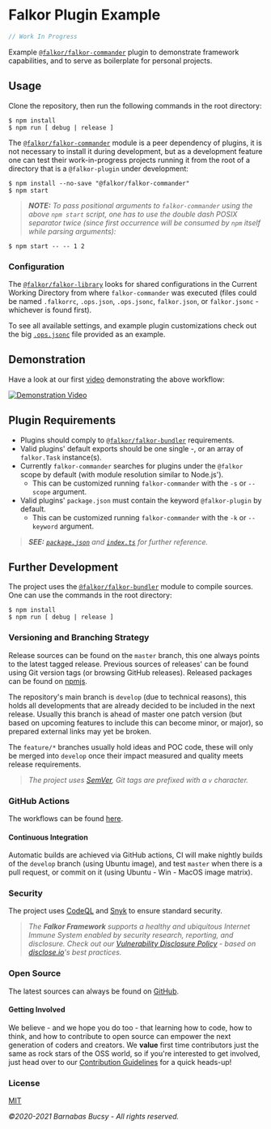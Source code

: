 # **Falkor Plugin Example**

```javascript
// Work In Progress
```

Example [`@falkor/falkor-commander`](https://www.npmjs.com/package/@falkor/falkor-commander "Visit") plugin to demonstrate framework capabilities, and to serve as boilerplate for personal projects.

## **Usage**

Clone the repository, then run the following commands in the root directory:

```
$ npm install
$ npm run [ debug | release ]
```

The [`@falkor/falkor-commander`](https://www.npmjs.com/package/@falkor/falkor-commander "Visit") module is a peer dependency of plugins, it is not necessary to install it during development, but as a development feature one can test their work-in-progress projects running it from the root of a directory that is a `@falkor-plugin` under development:

```
$ npm install --no-save "@falkor/falkor-commander"
$ npm start
```

> _**NOTE:** To pass positional arguments to `falkor-commander` using the above `npm start` script, one has to use the double dash POSIX separator twice (since first occurrence will be consumed by `npm` itself while parsing arguments):_

```
$ npm start -- -- 1 2
```

### **Configuration**

The [`@falkor/falkor-library`](https://www.npmjs.com/package/@falkor/falkor-library "Visit") looks for shared configurations in the Current Working Directory from where `falkor-commander` was executed (files could be named `.falkorrc`, `.ops.json`, `.ops.jsonc`, `falkor.json`, or `falkor.jsonc` - whichever is found first).

To see all available settings, and example plugin customizations check out the big [`.ops.jsonc`](https://github.com/theonethread/falkor-plugin-example/blob/develop/.ops.jsonc "Open") file provided as an example.

## **Demonstration**

Have a look at our first [video](https://www.youtube.com/watch?v=Spny53X3I7M "Visit") demonstrating the above workflow:

[![Demonstration Video](https://img.youtube.com/vi/Spny53X3I7M/mqdefault.jpg)](https://www.youtube.com/watch?v=Spny53X3I7M "Visit")

## **Plugin Requirements**

* Plugins should comply to [`@falkor/falkor-bundler`](https://www.npmjs.com/package/@falkor/falkor-bundler "Visit") requirements.
* Valid plugins' default exports should be one single -, or an array of `falkor.Task` instance(s).
* Currently `falkor-commander` searches for plugins under the `@falkor` scope by default (with module resolution similar to Node.js').
    * This can be customized running `falkor-commander` with the `-s` or `--scope` argument.
* Valid plugins' `package.json` must contain the keyword `@falkor-plugin` by default.
    * This can be customized running `falkor-commander`  with the `-k` or `--keyword` argument.

> _**SEE:** [`package.json`](https://github.com/theonethread/falkor-plugin-example/blob/develop/package.json "Open") and [`index.ts`](https://github.com/theonethread/falkor-plugin-example/blob/develop/src/index.ts "Open") for further reference._

## **Further Development**

The project uses the [`@falkor/falkor-bundler`](https://www.npmjs.com/package/@falkor/falkor-bundler "Visit") module to compile sources. One can use the commands in the root directory:

```
$ npm install
$ npm run [ debug | release ]
```

### **Versioning and Branching Strategy**

Release sources can be found on the `master` branch, this one always points to the latest tagged release. Previous sources of releases' can be found using Git version tags (or browsing GitHub releases). Released packages can be found on [npmjs](https://www.npmjs.com/package/@falkor/falkor-plugin-example "Visit").

The repository's main branch is `develop` (due to technical reasons), this holds all developments that are already decided to be included in the next release. Usually this branch is ahead of master one patch version (but based on upcoming features to include this can become minor, or major), so prepared external links may yet be broken.

The `feature/*` branches usually hold ideas and POC code, these will only be merged into `develop` once their impact measured and quality meets release requirements.

> _The project uses [SemVer](https://semver.org "Visit"), Git tags are prefixed with a `v` character._

### **GitHub Actions**

The workflows can be found [here](https://github.com/theonethread/falkor-plugin-example/blob/develop/.github/workflows "Open").

#### **Continuous Integration**

Automatic builds are achieved via GitHub actions, CI will make nightly builds of the `develop` branch (using Ubuntu image), and test `master` when there is a pull request, or commit on it (using Ubuntu - Win - MacOS image matrix).

### **Security**

The project uses [CodeQL](https://codeql.github.com "Visit") and [Snyk](https://snyk.io "Visit") to ensure standard security.

> _The **Falkor Framework** supports a healthy and ubiquitous Internet Immune System enabled by security research, reporting, and disclosure. Check out our [Vulnerability Disclosure Policy](https://github.com/theonethread/falkor-plugin-example/security/policy "Open") - based on [disclose.io](https://disclose.io "Visit")'s best practices._

### **Open Source**

The latest sources can always be found on [GitHub](https://github.com/theonethread/falkor-plugin-example "Visit").

#### **Getting Involved**

We believe - and we hope you do too - that learning how to code, how to think, and how to contribute to open source can empower the next generation of coders and creators. We **value** first time contributors just the same as rock stars of the OSS world, so if you're interested to get involved, just head over to our [Contribution Guidelines](https://github.com/theonethread/.github/blob/master/.github/contributing.md "Open") for a quick heads-up!

### **License**

[MIT](https://github.com/theonethread/falkor-plugin-example/blob/master/license.txt "Open")

_©2020-2021 Barnabas Bucsy - All rights reserved._
